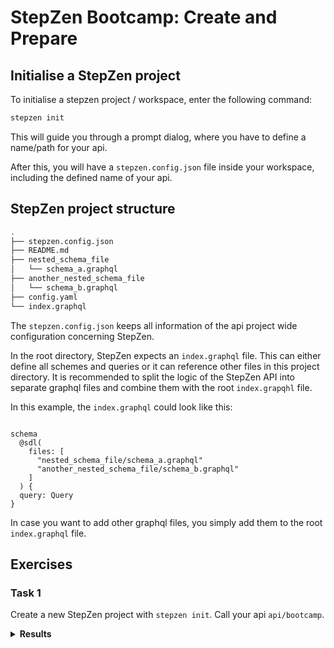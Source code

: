# StepZen Bootcamp: Create and Prepare

## Initialise a StepZen project

To initialise a stepzen project / workspace, enter the following command:

```bash
stepzen init
```

This will guide you through a prompt dialog, 
where you have to define a name/path for your api.

After this, you will have a `stepzen.config.json` file inside your workspace, 
including the defined name of your api.

## StepZen project structure

```bash
.
├── stepzen.config.json
├── README.md
├── nested_schema_file
│   └── schema_a.graphql
├── another_nested_schema_file
│   └── schema_b.graphql
├── config.yaml
└── index.graphql
```

The `stepzen.config.json` keeps all information of the api project 
wide configuration concerning StepZen. 

In the root directory, StepZen expects an `index.graphql` file. 
This can either define all schemes and queries or it can reference other files
in this project directory. It is recommended to split the logic of the StepZen
API into separate graphql files and combine them with the root `index.grapqhl` 
file.

In this example, the `index.graphql` could look like this:

```grapqhl

schema
  @sdl(
    files: [
      "nested_schema_file/schema_a.graphql"
      "another_nested_schema_file/schema_b.graphql"
    ]
  ) {
  query: Query
}
```

In case you want to add other graphql files, you simply add them to the root 
`index.graphql` file.

## Exercises

### Task 1

Create a new StepZen project with `stepzen init`. Call your api `api/bootcamp`.

<details>
<summary><b>Results</b></summary>
To generate a new StepZen project with the `stepzen init` command, run the 
following command in your desired target directory for this project: 

```bash
stepzen init
```

For more information, click [here](https://stepzen.com/docs/cli/cli-commands#stepzen-init).
</details>


